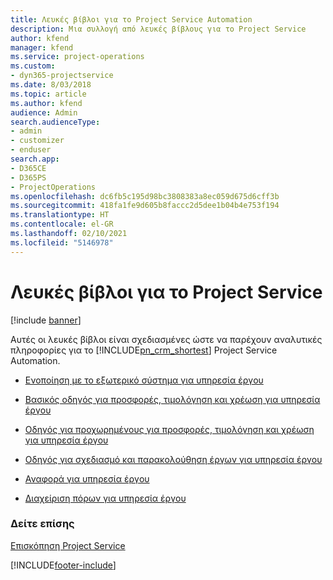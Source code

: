 ```yaml
---
title: Λευκές βίβλοι για το Project Service Automation
description: Μια συλλογή από λευκές βίβλους για το Project Service
author: kfend
manager: kfend
ms.service: project-operations
ms.custom:
- dyn365-projectservice
ms.date: 8/03/2018
ms.topic: article
ms.author: kfend
audience: Admin
search.audienceType:
- admin
- customizer
- enduser
search.app:
- D365CE
- D365PS
- ProjectOperations
ms.openlocfilehash: dc6fb5c195d98bc3808383a8ec059d675d6cff3b
ms.sourcegitcommit: 418fa1fe9d605b8faccc2d5dee1b04b4e753f194
ms.translationtype: HT
ms.contentlocale: el-GR
ms.lasthandoff: 02/10/2021
ms.locfileid: "5146978"
---
```

# <a name="white-papers-for-project-service"></a>Λευκές βίβλοι για το Project Service

[!include [banner](../includes/psa-now-project-operations.md)]

Αυτές οι λευκές βίβλοι είναι σχεδιασμένες ώστε να παρέχουν αναλυτικές πληροφορίες για το [!INCLUDE[pn_crm_shortest](../includes/pn-crm-shortest.md)] Project Service Automation.

-   [Ενοποίηση με το εξωτερικό σύστημα για υπηρεσία έργου](https://go.microsoft.com/fwlink/?LinkId=825445)

-   [Βασικός οδηγός για προσφορές, τιμολόγηση και χρέωση για υπηρεσία έργου](https://go.microsoft.com/fwlink/?LinkId=825241)

-   [Οδηγός για προχωρημένους για προσφορές, τιμολόγηση και χρέωση για υπηρεσία έργου](https://go.microsoft.com/fwlink/?LinkId=825242)

-   [Οδηγός για σχεδιασμό και παρακολούθηση έργων για υπηρεσία έργου](https://go.microsoft.com/fwlink/?LinkId=825243)

-   [Αναφορά για υπηρεσία έργου](https://go.microsoft.com/fwlink/?LinkId=825446)

-   [Διαχείριση πόρων για υπηρεσία έργου](https://go.microsoft.com/fwlink/?LinkId=825244)

### <a name="see-also"></a>Δείτε επίσης
 [Επισκόπηση Project Service](../psa/overview.md)


[!INCLUDE[footer-include](../includes/footer-banner.md)]